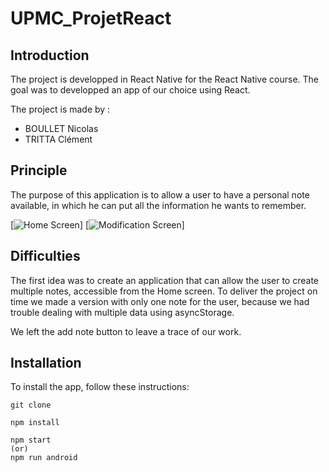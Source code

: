 # UPMC_ProjetReact

## Introduction

The project is developped in React Native for the React Native course.
The goal was to developped an app of our choice using React. 

The project is made by :
- BOULLET Nicolas
- TRITTA Clément

## Principle

The purpose of this application is to allow a user to have a personal note available, 
in which he can put all the information he wants to remember.

[![Home Screen](https://ibb.co/dnJ1bc)]
[![Modification Screen](https://ibb.co/jCLshH)]

## Difficulties

The first idea was to create an application that can allow the user to create multiple notes, accessible from the Home screen.
To deliver the project on time we made a version with only one note for the user, because we had trouble dealing with multiple data using asyncStorage.

We left the add note button to leave a trace of our work.

## Installation

To install the app, follow these instructions: 
```
git clone 

npm install 

npm start
(or) 
npm run android
```
